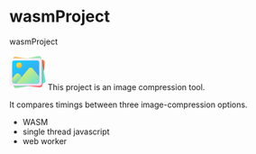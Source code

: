 # wasmProject
wasmProject



<svg id="Capa_1" enable-background="new 0 0 510 510" height="64" viewBox="0 0 510 510" width="64" xmlns="http://www.w3.org/2000/svg" xmlns:xlink="http://www.w3.org/1999/xlink"><linearGradient id="SVGID_1_" gradientTransform="matrix(.994 .11 -.11 .994 -28.962 -29.776)" gradientUnits="userSpaceOnUse" x1="172.48" x2="497.848" y1="110.639" y2="436.007"><stop offset="0" stop-color="#ffa936"/><stop offset=".4112" stop-color="#ff8548"/><stop offset=".7781" stop-color="#ff6c54"/><stop offset="1" stop-color="#ff6359"/></linearGradient><linearGradient id="SVGID_2_" gradientUnits="userSpaceOnUse" x1="490.487" x2="466.43" y1="159.015" y2="164.322"><stop offset="0" stop-color="#f82814" stop-opacity="0"/><stop offset="1" stop-color="#c0272d"/></linearGradient><linearGradient id="lg1"><stop offset="0" stop-color="#cdec7a"/><stop offset=".2157" stop-color="#b0e995"/><stop offset=".5613" stop-color="#87e4bb"/><stop offset=".8347" stop-color="#6ee1d2"/><stop offset="1" stop-color="#65e0db"/></linearGradient><linearGradient id="SVGID_3_" gradientTransform="matrix(.983 -.185 .185 .983 55.608 42.369)" gradientUnits="userSpaceOnUse" x1="15.52" x2="340.888" xlink:href="#lg1" y1="104.705" y2="430.073"/><linearGradient id="lg2"><stop offset="0" stop-color="#cdec7a" stop-opacity="0"/><stop offset=".2354" stop-color="#9ad57d" stop-opacity=".235"/><stop offset=".6035" stop-color="#51b482" stop-opacity=".604"/><stop offset=".8679" stop-color="#239f85" stop-opacity=".868"/><stop offset="1" stop-color="#119786"/></linearGradient><linearGradient id="SVGID_4_" gradientUnits="userSpaceOnUse" x1="491.682" x2="450.637" xlink:href="#lg2" y1="256.546" y2="256.546"/><linearGradient id="SVGID_5_" gradientUnits="userSpaceOnUse" x1="176.731" x2="176.731" xlink:href="#lg2" y1="466.917" y2="442.601"/><linearGradient id="SVGID_6_" gradientUnits="userSpaceOnUse" x1="88.264" x2="413.632" y1="111.753" y2="437.121"><stop offset="0" stop-color="#f8f6fb"/><stop offset="1" stop-color="#efdcfb"/></linearGradient><linearGradient id="SVGID_7_" gradientUnits="userSpaceOnUse" x1="112.768" x2="430.112" y1="101.155" y2="514.021"><stop offset="0" stop-color="#18cefb"/><stop offset=".2969" stop-color="#2bb9f9"/><stop offset=".7345" stop-color="#42a0f7"/><stop offset="1" stop-color="#4a97f6"/></linearGradient><linearGradient id="SVGID_8_" gradientUnits="userSpaceOnUse" x1="75.588" x2="214.616" y1="316.53" y2="497.406"><stop offset="0" stop-color="#cdec7a"/><stop offset=".2154" stop-color="#b0e995" stop-opacity=".784"/><stop offset=".5604" stop-color="#87e4bb" stop-opacity=".439"/><stop offset=".8334" stop-color="#6ee1d2" stop-opacity=".165"/><stop offset=".9985" stop-color="#65e0db" stop-opacity="0"/></linearGradient><linearGradient id="SVGID_9_" gradientUnits="userSpaceOnUse" x1="198.822" x2="366.499" xlink:href="#lg1" y1="288.474" y2="506.622"/><linearGradient id="SVGID_10_" gradientUnits="userSpaceOnUse" x1="117.242" x2="171.618" y1="131.922" y2="202.666"><stop offset="0" stop-color="#ffd945"/><stop offset=".3043" stop-color="#ffcd3e"/><stop offset=".8558" stop-color="#ffad2b"/><stop offset="1" stop-color="#ffa325"/></linearGradient><g><path d="m426.926 470.539-386.877-42.878c-18.601-2.061-32.008-18.811-29.947-37.412l35.559-320.841c2.062-18.601 18.812-32.009 37.412-29.947l386.877 42.878c18.601 2.062 32.009 18.812 29.947 37.412l-35.559 320.841c-2.061 18.601-18.811 32.009-37.412 29.947z" fill="url(#SVGID_1_)"/><path d="m499.897 119.752-14.02 126.534-31.162-165.634 15.241 1.688c18.595 2.058 32 18.806 29.941 37.412z" fill="url(#SVGID_2_)"/><path d="m482.373 410.94-382.536 71.964c-18.392 3.46-36.107-8.645-39.567-27.037l-59.68-317.241c-3.46-18.392 8.645-36.107 27.037-39.567l382.536-71.964c18.392-3.46 36.107 8.645 39.567 27.037l59.68 317.241c3.46 18.393-8.645 36.108-27.037 39.567z" fill="url(#SVGID_3_)"/><path d="m457.896 97.546v317.999l24.476-4.605c18.392-3.46 30.497-21.175 27.037-39.567z" fill="url(#SVGID_4_)"/><path d="m58.45 446.187 1.821 9.68c3.46 18.392 21.175 30.497 39.567 27.037l195.175-36.717z" fill="url(#SVGID_5_)"/><g><path d="m424.01 448.166h-389.245c-18.715 0-33.886-15.171-33.886-33.886v-322.806c0-18.715 15.171-33.886 33.886-33.886h389.245c18.715 0 33.886 15.171 33.886 33.886v322.806c0 18.715-15.171 33.886-33.886 33.886z" fill="url(#SVGID_6_)"/><path d="m392.279 416.326h-325.782c-15.663 0-28.361-12.698-28.361-28.361v-270.175c0-15.663 12.698-28.361 28.361-28.361h325.782c15.663 0 28.361 12.698 28.361 28.361v270.175c0 15.663-12.698 28.361-28.361 28.361z" fill="url(#SVGID_7_)"/><g><path d="m252.069 416.326h-185.567c-15.666 0-28.37-12.694-28.37-28.359v-44.29l47.082-57.228c15.538-18.903 44.46-18.903 60.009 0l29.315 35.64z" fill="url(#SVGID_8_)"/><path d="m420.643 316.75v71.217c0 15.666-12.704 28.359-28.37 28.359h-295.268l77.532-94.237 95.246-115.783c15.538-18.892 44.471-18.892 60.009 0z" fill="url(#SVGID_9_)"/></g><circle cx="137.225" cy="157.919" fill="url(#SVGID_10_)" r="40.219"/></g></g></svg>
This project is an image compression tool.

It compares timings between three image-compression options.

<ul>
<li>WASM</li>
<li>single thread javascript</li>
<li>web worker</li>
</ul>
